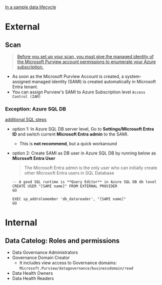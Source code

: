 [In a sample data lifecycle](https://learn.microsoft.com/en-us/purview/governance-roles-permissions#data-asset-lifecycle-example)




# External
## Scan
> [Before you set up your scan, you must give the managed identity of the Microsoft Purview account permissions to enumerate your Azure subscription.](https://learn.microsoft.com/en-us/purview/manage-credentials)
- As soon as the Microsoft Purview Account is created, a system-assigned managed identity (SAMI) is created automatically in Microsoft Entra tenant.
- You can assign Purview's SAMI to Azure Subscription level `Access Control (IAM)`

### Exception: Azure SQL DB
[additional SQL steps](https://learn.microsoft.com/en-us/purview/register-scan-azure-sql-database?tabs=managed-identity)
- option 1: In Azure SQL DB server level, Go to **Settings/Microsoft Entra ID** and switch current **Microsoft Entra admin** to the SAMI.
  - This is **not recommend**, but a quick workaround
- option 2: Create SAMI as DB user in Azure SQL DB by running below as **Microsoft Entra User**
  > The Microsoft Entra admin is the only user who can initially create other Microsoft Entra users in SQL Database
  
  ```
  -- A good SQL runtime is **Query Editor** in Azure SQL DB db level
  CREATE USER "[SAMI name]" FROM EXTERNAL PROVIDER
  GO

  EXEC sp_addrolemember 'db_datareader', "[SAMI name]"
  GO
  ```

# Internal
## Data Catelog: Roles and permissions
- Data Governance Administrators
- Governance Domain Creator
  - It includes view access to Governance domains: `Microsoft.Purview/datagovernance/businessdomain/read`
- Data Health Owners
- Data Health Readers


